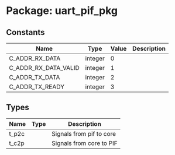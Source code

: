 # Package: uart_pif_pkg
## Constants
| Name                 | Type    | Value | Description |
| -------------------- | ------- | ----- | ----------- |
| C_ADDR_RX_DATA       | integer |  0    |             |
| C_ADDR_RX_DATA_VALID | integer |  1    |             |
| C_ADDR_TX_DATA       | integer |  2    |             |
| C_ADDR_TX_READY      | integer |  3    |             |
## Types
| Name  | Type | Description              |
| ----- | ---- | ------------------------ |
| t_p2c |      | Signals from pif to core |
| t_c2p |      | Signals from core to PIF |

